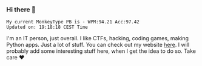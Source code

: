 ### Hi there 👋
<!-- PB START -->
```
My current MonkeyType PB is - WPM:94.21 Acc:97.42
Updated on: 19:18:18 CEST Time
```
<!-- PB END -->
I'm an IT person, just overall. I like CTFs, hacking, coding games, making Python apps. Just a lot of stuff.
You can check out my website [here](https://skill3472.github.io/).
I will probably add some interesting stuff here, when I get the idea to do so. Take care ❤️
